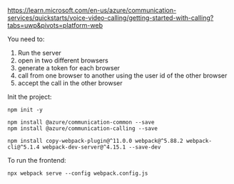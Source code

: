 https://learn.microsoft.com/en-us/azure/communication-services/quickstarts/voice-video-calling/getting-started-with-calling?tabs=uwp&pivots=platform-web

You need to:
1. Run the server
2. open in two different browsers
3. generate a token for each browser
4. call from one browser to another using the user id of the other browser
5. accept the call in the other browser

Init the project:
```shell
npm init -y

npm install @azure/communication-common --save
npm install @azure/communication-calling --save

npm install copy-webpack-plugin@^11.0.0 webpack@^5.88.2 webpack-cli@^5.1.4 webpack-dev-server@^4.15.1 --save-dev
```

To run the frontend:
```shell
npx webpack serve --config webpack.config.js
```